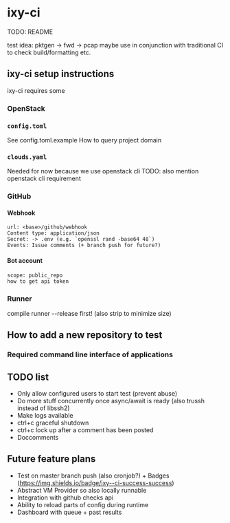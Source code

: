 # ixy-ci

TODO: README

test idea:
pktgen -> fwd -> pcap
maybe use in conjunction with traditional CI to check build/formatting etc.

## ixy-ci setup instructions
ixy-ci requires some 
### OpenStack
### `config.toml`
See config.toml.example
How to query project domain
### `clouds.yaml`
Needed for now because we use openstack cli
TODO: also mention openstack cli requirement
### GitHub
#### Webhook
    url: <base>/github/webhook
    Content type: application/json
    Secret: -> .env (e.g. `openssl rand -base64 48`)
    Events: Issue comments (+ branch push for future?)
#### Bot account
    scope: public_repo
    how to get api token
### Runner
compile runner --release first! (also strip to minimize size)

## How to add a new repository to test
### Required command line interface of applications

## TODO list
- Only allow configured users to start test (prevent abuse)
- Do more stuff concurrently once async/await is ready (also trussh instead of libssh2)
- Make logs available
- ctrl+c graceful shutdown
- ctrl+c lock up after a comment has been posted
- Doccomments

## Future feature plans
- Test on master branch push (also cronjob?) + Badges (https://img.shields.io/badge/ixy--ci-success-success)
- Abstract VM Provider so also locally runnable
- Integration with github checks api
- Ability to reload parts of config during runtime
- Dashboard with queue + past results

